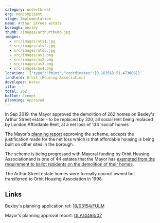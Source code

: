 ```yaml
---
category: underthreat
erg: noncompliant
stage: Implementation 
name: Arthur Street estate 
borough: bexley
thumb: /images/arthurthumb.jpg
images:
  - src/images/ats1.jpg
  - src/images/ats2.jpg
  - src/images/ats3.jpg
  - src/images/as1.png
  - src/images/as2.png
  - src/images/as3.png
  - src/images/as4.png
location: '{"type":"Point","coordinates":[0.183563,51.473006]}'
landlord: Orbit (Housing Association)
developer: Wates
itla:
total: 262
ballot: Exempt
planning: Approved
---
```

In Sep 2019, the Mayor approved the demolition of 262 homes on Bexley's Arthur Street estate - to be replaced by 320, all social rent being replaced by London Affordable Rent, at a net loss of 134 ‘social’ homes

The Mayor's [planning report](https://www.london.gov.uk/sites/default/files/public%3A//public%3A//PAWS/media_id_473856///arthur_street_estate_report.pdf) approving the scheme, accepts the justification made for the net loss which is that affordable housing is being built on other sites in the borough. 

The scheme is being progressed with Mayoral funding by Orbit Housing Associationand is one of 44 estates that the Mayor has [exempted from the requirement to ballot residents on the demolition of their homes](https://estatewatch.london/approved/ballotexemptions/).

The Arthur Street estate homes were formally council owned but transferred to Orbit Housing Association in 1998.


## Links
Bexley's planning application ref: [18/03154/FULM](https://pa.bexley.gov.uk/online-applications/applicationDetails.do?activeTab=documents&keyVal=PJMSHCBE00Q00)

Mayor's planning approval report: [GLA/4493/02](https://www.london.gov.uk/sites/default/files/public%3A//public%3A//PAWS/media_id_473856///arthur_street_estate_report.pdf)


